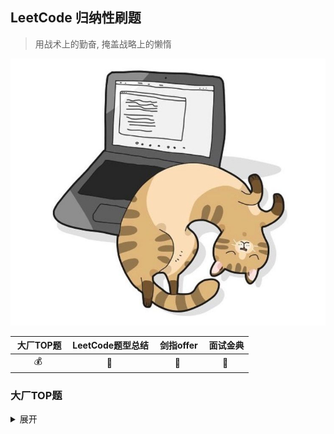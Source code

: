 ## LeetCode 归纳性刷题

> 用战术上的勤奋, 掩盖战略上的懒惰

<div align="center">
<img src="images/bg.jpg"></img>
</div>

| &nbsp;大厂TOP题 | &nbsp;LeetCode题型总结 | &nbsp;剑指offer | &nbsp;面试金典 |
| :-------------: | :--------------------: | :-------------: | :------------: |
|   :moneybag:    |        :crown:         |  :closed_book:  |  :blue_book:   |

### 大厂TOP题

<details>
<summary>展开</summary>

* [x] 字节跳动2020春招

### LeetCode题型总结

#### 数据结构

* [x] 链表
* [x] 二叉树
* [x] 位运算
* [x] 栈&队列
* [ ] 数组&矩阵
* [ ] 哈希
* [ ] 图
* [ ] 字符串

#### 算法

* [x] 回溯

* [x] 二分查找
* [ ] 动态规划
* [ ] 广度优先遍历
* [ ] 深度优先遍历

### 剑指offer

<div>
<a href="md/offer.md" target="_blank"><img src="images/offer.png" width="260px"></img></a>
</div>

### 程序员面试金典

**ToDo**

### 贡献者

### Contribute

这个仓库目前还在不断完善之中, 有些题型,大厂算法还没进行整理. 同时,如果你有很棒的想法, 欢迎提 issues 或者 pull requests！

**Contributers:** 
<a href="https://github.com/g10guang">
    <img src="https://avatars1.githubusercontent.com/u/18645615?s=460&u=cac8e71efe6b67a187f4c6503327693d315d653f&v=4" width="50px">
</a>
<a href="https://github.com/Sctwang">
    <img src="https://avatars1.githubusercontent.com/u/35753119?s=460&u=3e604a39063dd733aa1c8c300477418320e1a043&v=4" width="50px">
</a> 

<a href="https://github.com/Sctwang">
    <img src="https://avatars0.githubusercontent.com/u/43515182?s=460&v=4" width="50px">
</a> 

<a href="https://github.com/linw7">
    <img src="https://avatars3.githubusercontent.com/u/19886738?s=460&u=974562cef4b4eeafe756a6b92cf03b5709fb8d4c&v=4" width="50px">
</a> 











